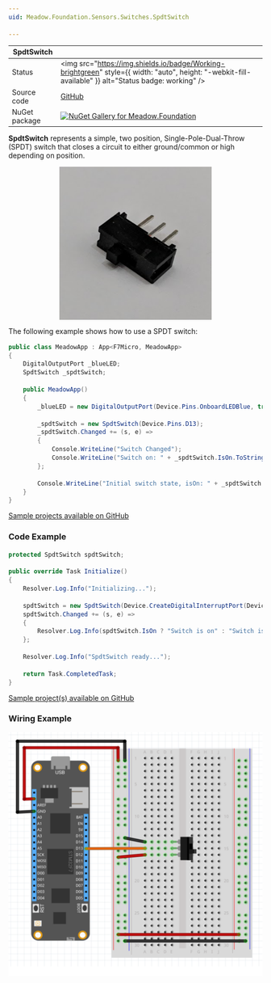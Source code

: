```yaml
---
uid: Meadow.Foundation.Sensors.Switches.SpdtSwitch

---
```


| SpdtSwitch | |
|--------|--------|
| Status | <img src="https://img.shields.io/badge/Working-brightgreen" style={{ width: "auto", height: "-webkit-fill-available" }} alt="Status badge: working" /> |
| Source code | [GitHub](https://github.com/WildernessLabs/Meadow.Foundation/tree/main/Source/Meadow.Foundation.Core/Sensors/Switches) |
| NuGet package | <a href="https://www.nuget.org/packages/Meadow.Foundation/" target="_blank"><img src="https://img.shields.io/nuget/v/Meadow.Foundation.svg?label=Meadow.Foundation" alt="NuGet Gallery for Meadow.Foundation" /></a> |

**SpdtSwitch** represents a simple, two position, Single-Pole-Dual-Throw (SPDT) switch that closes a circuit to either ground/common or high depending on position.

<img src="../../API_Assets/Meadow.Foundation.Sensors.Switches.SpdtSwitch/SPDT_Switch.png" 
    style="width: 60%; display: block; margin-left: auto; margin-right: auto;" />

The following example shows how to use a SPDT switch:

```csharp
public class MeadowApp : App<F7Micro, MeadowApp>
{
    DigitalOutputPort _blueLED;
    SpdtSwitch _spdtSwitch;

    public MeadowApp()
    {
        _blueLED = new DigitalOutputPort(Device.Pins.OnboardLEDBlue, true);

        _spdtSwitch = new SpdtSwitch(Device.Pins.D13);
        _spdtSwitch.Changed += (s, e) =>
        {
            Console.WriteLine("Switch Changed");
            Console.WriteLine("Switch on: " + _spdtSwitch.IsOn.ToString());
        };

        Console.WriteLine("Initial switch state, isOn: " + _spdtSwitch.IsOn.ToString());
    }
}
```

[Sample projects available on GitHub](https://github.com/WildernessLabs/Meadow.Foundation/tree/main/Source/Meadow.Foundation.Core.Samples) 

### Code Example

```csharp
protected SpdtSwitch spdtSwitch;

public override Task Initialize()
{
    Resolver.Log.Info("Initializing...");

    spdtSwitch = new SpdtSwitch(Device.CreateDigitalInterruptPort(Device.Pins.D15, InterruptMode.EdgeBoth, ResistorMode.InternalPullDown));
    spdtSwitch.Changed += (s, e) =>
    {
        Resolver.Log.Info(spdtSwitch.IsOn ? "Switch is on" : "Switch is off");
    };

    Resolver.Log.Info("SpdtSwitch ready...");

    return Task.CompletedTask;
}

```

[Sample project(s) available on GitHub](https://github.com/WildernessLabs/Meadow.Foundation/tree/main/Source/Meadow.Foundation.Core.Samples/Sensors.Switches.SpdtSwitch_Sample)

### Wiring Example

<img src="../../API_Assets/Meadow.Foundation.Sensors.Switches.SpdtSwitch/SpdtSwitch_Fritzing.svg" />
